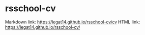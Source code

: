 # rsschool-cv

Markdown link: https://legat14.github.io/rsschool-cv/cv
HTML link: https://legat14.github.io/rsschool-cv/